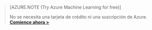 >[AZURE.NOTE (Try Azure Machine Learning for free)]
>
>No se necesita una tarjeta de crédito ni una suscripción de Azure. <a href="https://studio.azureml.net/Home" target="_blank">**Comience ahora >**</a>

<!---HONumber=58_postMigration-->